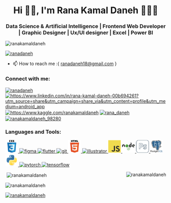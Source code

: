 <h1 align="center">Hi 👋🏽, I'm Rana Kamal Daneh 👩🏽‍💻</h1>
<h3 align="center">Data Science & Artificial Intelligence | Frontend Web Developer | Graphic Designer | Ux/UI designer | Excel | Power BI</h3>



<p align="left"> <img src="https://komarev.com/ghpvc/?username=ranakamaldaneh&label=Profile%20views&color=0e75b6&style=flat" alt="ranakamaldaneh" /> </p>


<p align="left"> <a href="https://www.linkedin.com/in/rana-kamal-daneh-00b694261?utm_source=share&utm_campaign=share_via&utm_content=profile&utm_medium=android_app" target="blank"><img src="https://img.shields.io/badge/Connect%20on-LinkedIn-blue?style=for-the-badge&logo=linkedin" alt="ranadaneh" /></a> </p>

- 📫 How to reach me :{ ranadaneh18@gmail.com }

<h3 align="left">Connect with me:</h3>
<p align="left">
<a href="https://twitter.com/ranadaneh" target="blank"><img align="center" src="https://raw.githubusercontent.com/rahuldkjain/github-profile-readme-generator/master/src/images/icons/Social/twitter.svg" alt="ranadaneh" height="30" width="40" /></a>
<a href="https://linkedin.com/in/https://www.linkedin.com/in/rana-kamal-daneh-00b694261?utm_source=share&utm_campaign=share_via&utm_content=profile&utm_medium=android_app" target="blank"><img align="center" src="https://raw.githubusercontent.com/rahuldkjain/github-profile-readme-generator/master/src/images/icons/Social/linked-in-alt.svg" alt="https://www.linkedin.com/in/rana-kamal-daneh-00b694261?utm_source=share&utm_campaign=share_via&utm_content=profile&utm_medium=android_app" height="30" width="40" /></a>
<a href="https://kaggle.com/https://www.kaggle.com/ranakamaldaneh" target="blank"><img align="center" src="https://raw.githubusercontent.com/rahuldkjain/github-profile-readme-generator/master/src/images/icons/Social/kaggle.svg" alt="https://www.kaggle.com/ranakamaldaneh" height="30" width="40" /></a>
<a href="https://instagram.com/rana_daneh" target="blank"><img align="center" src="https://raw.githubusercontent.com/rahuldkjain/github-profile-readme-generator/master/src/images/icons/Social/instagram.svg" alt="rana_daneh" height="30" width="40" /></a>
<a href="https://discord.gg/ranakamaldaneh_98280" target="blank"><img align="center" src="https://raw.githubusercontent.com/rahuldkjain/github-profile-readme-generator/master/src/images/icons/Social/discord.svg" alt="ranakamaldaneh_98280" height="30" width="40" /></a>
</p>

<h3 align="left">Languages and Tools:</h3>
<p align="left"> <a href="https://www.w3schools.com/css/" target="_blank" rel="noreferrer"> <img src="https://raw.githubusercontent.com/devicons/devicon/master/icons/css3/css3-original-wordmark.svg" alt="css3" width="40" height="40"/> </a> <a href="https://www.figma.com/" target="_blank" rel="noreferrer"> <img src="https://www.vectorlogo.zone/logos/figma/figma-icon.svg" alt="figma" width="40" height="40"/> </a> <a href="https://flutter.dev" target="_blank" rel="noreferrer"> <img src="https://www.vectorlogo.zone/logos/flutterio/flutterio-icon.svg" alt="flutter" width="40" height="40"/> </a> <a href="https://git-scm.com/" target="_blank" rel="noreferrer"> <img src="https://www.vectorlogo.zone/logos/git-scm/git-scm-icon.svg" alt="git" width="40" height="40"/> </a> <a href="https://www.w3.org/html/" target="_blank" rel="noreferrer"> <img src="https://raw.githubusercontent.com/devicons/devicon/master/icons/html5/html5-original-wordmark.svg" alt="html5" width="40" height="40"/> </a> <a href="https://www.adobe.com/in/products/illustrator.html" target="_blank" rel="noreferrer"> <img src="https://www.vectorlogo.zone/logos/adobe_illustrator/adobe_illustrator-icon.svg" alt="illustrator" width="40" height="40"/> </a> <a href="https://developer.mozilla.org/en-US/docs/Web/JavaScript" target="_blank" rel="noreferrer"> <img src="https://raw.githubusercontent.com/devicons/devicon/master/icons/javascript/javascript-original.svg" alt="javascript" width="40" height="40"/> </a> <a href="https://nodejs.org" target="_blank" rel="noreferrer"> <img src="https://raw.githubusercontent.com/devicons/devicon/master/icons/nodejs/nodejs-original-wordmark.svg" alt="nodejs" width="40" height="40"/> </a> <a href="https://www.photoshop.com/en" target="_blank" rel="noreferrer"> <img src="https://raw.githubusercontent.com/devicons/devicon/master/icons/photoshop/photoshop-line.svg" alt="photoshop" width="40" height="40"/> </a> <a href="https://www.postgresql.org" target="_blank" rel="noreferrer"> <img src="https://raw.githubusercontent.com/devicons/devicon/master/icons/postgresql/postgresql-original-wordmark.svg" alt="postgresql" width="40" height="40"/> </a> <a href="https://www.python.org" target="_blank" rel="noreferrer"> <img src="https://raw.githubusercontent.com/devicons/devicon/master/icons/python/python-original.svg" alt="python" width="40" height="40"/> </a> <a href="https://pytorch.org/" target="_blank" rel="noreferrer"> <img src="https://www.vectorlogo.zone/logos/pytorch/pytorch-icon.svg" alt="pytorch" width="40" height="40"/> </a> <a href="https://www.tensorflow.org" target="_blank" rel="noreferrer"> <img src="https://www.vectorlogo.zone/logos/tensorflow/tensorflow-icon.svg" alt="tensorflow" width="40" height="40"/> </a> </p>

<p><img align="right" src="https://github-readme-stats.vercel.app/api/top-langs?username=ranakamaldaneh&show_icons=true&locale=en&layout=compact&bg_color=000000&title_color=ffffff&text_color=ffffff" alt="ranakamaldaneh" /></p>

<p>&nbsp;<img align="center" src="https://github-readme-stats.vercel.app/api?username=ranakamaldaneh&show_icons=true&locale=en&theme=dark" alt="ranakamaldaneh" /></p>

<p><img align="center" src="https://github-readme-streak-stats.herokuapp.com/?user=ranakamaldaneh&theme=dark" alt="ranakamaldaneh" /></p>

<p align="left"> <a href="https://github.com/ryo-ma/github-profile-trophy"><img src="https://github-profile-trophy.vercel.app/?username=ranakamaldaneh&theme=darkhub" alt="ranakamaldaneh" /></a> </p>
